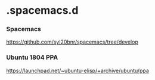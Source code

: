 # .spacemacs.d

### Spacemacs

https://github.com/syl20bnr/spacemacs/tree/develop

### Ubuntu 1804 PPA

https://launchpad.net/~ubuntu-elisp/+archive/ubuntu/ppa

